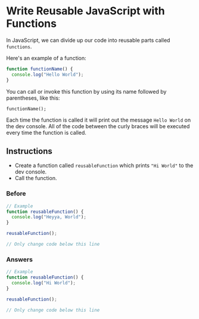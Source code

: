# Write Reusable JavaScript with Functions

In JavaScript, we can divide up our code into reusable parts called `functions`.

Here's an example of a function:

```javascript
function functionName() {
  console.log("Hello World");
}
```

You can call or invoke this function by using its name followed by parentheses,
like this:

`functionName();`

Each time the function is called it will print out the message
`Hello World` on the dev console. All of the code between
the curly braces will be executed every time the function is called.

## Instructions
 - Create a function called `reusableFunction` which prints `"Hi World"` to
 the dev console.
 - Call the function.

### Before

```javascript
// Example
function reusableFunction() {
  console.log("Heyya, World");
}

reusableFunction();

// Only change code below this line
```

### Answers

```javascript
// Example
function reusableFunction() {
  console.log("Hi World");
}

reusableFunction();

// Only change code below this line
```